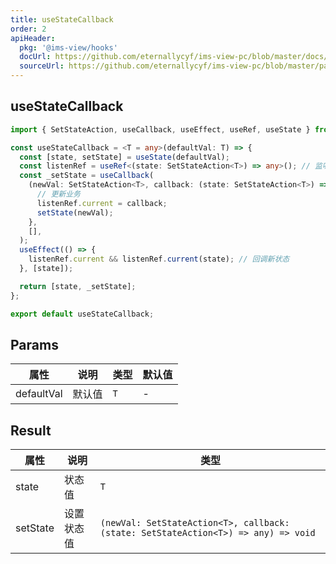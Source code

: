 ```yaml
---
title: useStateCallback
order: 2
apiHeader:
  pkg: '@ims-view/hooks'
  docUrl: https://github.com/eternallycyf/ims-view-pc/blob/master/docs/hooks/useStateCallback/index.md
  sourceUrl: https://github.com/eternallycyf/ims-view-pc/blob/master/packages/hooks/src/useStateCallback/index.ts
---
```


## useStateCallback

```ts
import { SetStateAction, useCallback, useEffect, useRef, useState } from 'react';

const useStateCallback = <T = any>(defaultVal: T) => {
  const [state, setState] = useState(defaultVal);
  const listenRef = useRef<(state: SetStateAction<T>) => any>(); // 监听新状态的回调器
  const _setState = useCallback(
    (newVal: SetStateAction<T>, callback: (state: SetStateAction<T>) => any) => {
      // 更新业务
      listenRef.current = callback;
      setState(newVal);
    },
    [],
  );
  useEffect(() => {
    listenRef.current && listenRef.current(state); // 回调新状态
  }, [state]);

  return [state, _setState];
};

export default useStateCallback;
```

## Params

| 属性       | 说明   | 类型 | 默认值 |
| ---------- | ------ | ---- | ------ |
| defaultVal | 默认值 | `T`  | -      |

## Result

| 属性     | 说明       | 类型                                                                               |
| -------- | ---------- | ---------------------------------------------------------------------------------- |
| state    | 状态值     | `T`                                                                                |
| setState | 设置状态值 | `(newVal: SetStateAction<T>, callback: (state: SetStateAction<T>) => any) => void` |
